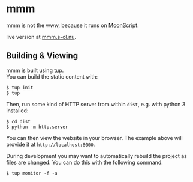 mmm
===
mmm is not the www, because it runs on [MoonScript][moonscript].

live version at [mmm.s-ol.nu][mmm].

Building & Viewing
------------------
mmm is built using [tup][tup].  
You can build the static content with:

    $ tup init
    $ tup

Then, run some kind of HTTP server from within `dist`, e.g. with python 3 installed:

    $ cd dist
    $ python -m http.server

You can then view the website in your browser.
The example above will provide it at `http://localhost:8000`.

During development you may want to automatically rebuild the project as files are changed.
You can do this with the following command:

    $ tup monitor -f -a

[moonscript]: https://moonscript.org/
[mmm]: https://mmm.s-ol.nu/
[tup]: https://gittup.org/tup
